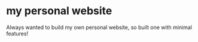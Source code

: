 # my personal website
 Always wanted to build my own personal website, so built one with minimal features!
